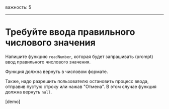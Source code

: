 важность: 5

---

# Требуйте ввода правильного числового значения

Напишите функцию `readNumber`, которая будет запрашивать (prompt) ввод правильного числового значения.

Функция должна вернуть в числовом формате.

Также, надо разрешить пользователю остановить процесс ввода, отправив пустую строку или нажав "Отмена". В этом случае функция должна вернуть `null`. 

[demo]

